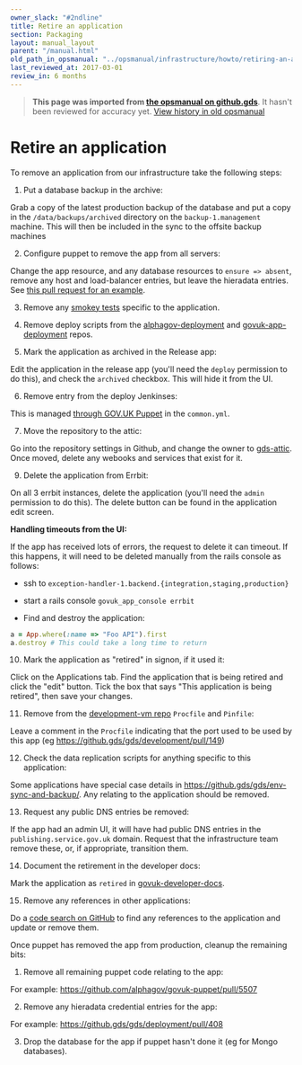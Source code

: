 ```yaml
---
owner_slack: "#2ndline"
title: Retire an application
section: Packaging
layout: manual_layout
parent: "/manual.html"
old_path_in_opsmanual: "../opsmanual/infrastructure/howto/retiring-an-application.md"
last_reviewed_at: 2017-03-01
review_in: 6 months
---
```


> **This page was imported from [the opsmanual on github.gds](https://github.gds/gds/opsmanual)**.
It hasn't been reviewed for accuracy yet.
[View history in old opsmanual](https://github.gds/gds/opsmanual/tree/master/infrastructure/howto/retiring-an-application.md)


# Retire an application

To remove an application from our infrastructure take the following
steps:

1. Put a database backup in the archive:

Grab a copy of the latest production backup of the database and put a copy in
the `/data/backups/archived` directory on the `backup-1.management` machine.
This will then be included in the sync to the offsite backup machines

2. Configure puppet to remove the app from all servers:

Change the app resource, and any database resources to `ensure => absent`,
remove any host and load-balancer entries, but leave the hieradata entries.
See [this pull request for an example][example-puppet].

[example-puppet]: https://github.com/alphagov/govuk-puppet/pull/5496

3. Remove any [smokey tests][smokey] specific to the application.

[smokey]: https://github.com/alphagov/smokey

4. Remove deploy scripts from the [alphagov-deployment][alphagov-deployment] and
[govuk-app-deployment][govuk-app-deployment] repos.

[alphagov-deployment]: https://github.gds/gds/alphagov-deployment
[govuk-app-deployment]: https://github.com/alphagov/govuk-app-deployment

5. Mark the application as archived in the Release app:

Edit the application in the release app (you'll need the `deploy`
permission to do this), and check the `archived` checkbox. This will
hide it from the UI.

6. Remove entry from the deploy Jenkinses:

This is managed [through GOV.UK Puppet][common] in the `common.yml`.

[common]: https://github.com/alphagov/govuk-puppet/blob/master/hieradata/common.yaml

7. Move the repository to the attic:

Go into the repository settings in Github, and change the owner to
[gds-attic][gds-attic]. Once moved, delete any webooks and services that exist
for it.

[gds-attic]: https://github.com/gds-attic

9. Delete the application from Errbit:

On all 3 errbit instances, delete the application (you'll need the `admin`
permission to do this). The delete button can be found in the application
edit screen.

**Handling timeouts from the UI:**

If the app has received lots of errors, the request to delete it can
timeout. If this happens, it will need to be deleted manually from the
rails console as follows:

- ssh to `exception-handler-1.backend.{integration,staging,production}`
- start a rails console `govuk_app_console errbit`

- Find and destroy the application:

```ruby
a = App.where(:name => "Foo API").first
a.destroy # This could take a long time to return
```

10. Mark the application as "retired" in signon, if it used it:

Click on the Applications tab. Find the application that is being
retired and click the "edit" button. Tick the box that says "This
application is being retired", then save your changes.

11. Remove from the [development-vm repo][development] `Procfile` and `Pinfile`:

Leave a comment in the `Procfile` indicating that the port used to be
used by this app (eg <https://github.gds/gds/development/pull/149>)

[development]: https://github.com/alphagov/govuk-puppet/tree/master/development-vm

12. Check the data replication scripts for anything specific to this application:

Some applications have special case details in
<https://github.gds/gds/env-sync-and-backup/>. Any relating to the
application should be removed.

13. Request any public DNS entries be removed:

If the app had an admin UI, it will have had public DNS entries in the
`publishing.service.gov.uk` domain. Request that the infrastructure
team remove these, or, if appropriate, transition them.

14. Document the retirement in the developer docs:

Mark the application as `retired` in [govuk-developer-docs][dev-docs].

[dev-docs]: https://github.com/alphagov/govuk-developer-docs

15. Remove any references in other applications:

Do a [code search on GitHub][search] to find any references to the application
and update or remove them.

[search]: https://github.com/search?q=org%3Aalphagov+panopticon&type=Code

Once puppet has removed the app from production, cleanup the remaining
bits:

1. Remove all remaining puppet code relating to the app:

For example: https://github.com/alphagov/govuk-puppet/pull/5507

2. Remove any hieradata credential entries for the app:

For example: https://github.gds/gds/deployment/pull/408

3. Drop the database for the app if puppet hasn't done it (eg for Mongo databases).
